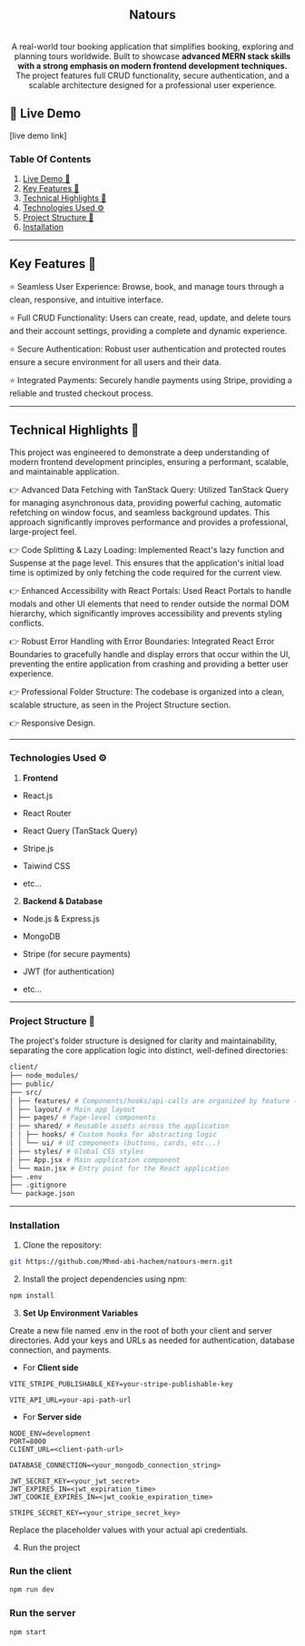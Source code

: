 <h2 align="center">Natours</h2>

<br/>

<div align="center">
A real-world tour booking application that simplifies booking, exploring and planning tours worldwide. Built to showcase <strong>advanced MERN stack skills with a strong emphasis on modern frontend development techniques.</strong> The project features full CRUD functionality, secure authentication, and a scalable architecture designed for a professional user experience.
</div>

<span id="live-demo"></span>

## 🚀 Live Demo

[live demo link]

### Table Of Contents

1. [Live Demo 🚀](#live-demo)
2. [Key Features 🎯](#key-features)
3. [Technical Highlights 🚀](#technical-highlights)
4. [Technologies Used ⚙](#technologies-used)
5. [Project Structure 📂](#project-structure)
6. [Installation](#installation)

---

<span id="key-features"></span>

## Key Features 🎯

⭐ Seamless User Experience: Browse, book, and manage tours through a clean, responsive, and intuitive interface.

⭐ Full CRUD Functionality: Users can create, read, update, and delete tours and their account settings, providing a complete and dynamic experience.

⭐ Secure Authentication: Robust user authentication and protected routes ensure a secure environment for all users and their data.

⭐ Integrated Payments: Securely handle payments using Stripe, providing a reliable and trusted checkout process.

---

<span id="technical-highlights"></span>

## Technical Highlights 🚀

This project was engineered to demonstrate a deep understanding of modern frontend development principles, ensuring a performant, scalable, and maintainable application.

👉 Advanced Data Fetching with TanStack Query: Utilized TanStack Query for managing asynchronous data, providing powerful caching, automatic refetching on window focus, and seamless background updates. This approach significantly improves performance and provides a professional, large-project feel.

👉 Code Splitting & Lazy Loading: Implemented React's lazy function and Suspense at the page level. This ensures that the application's initial load time is optimized by only fetching the code required for the current view.

👉 Enhanced Accessibility with React Portals: Used React Portals to handle modals and other UI elements that need to render outside the normal DOM hierarchy, which significantly improves accessibility and prevents styling conflicts.

👉 Robust Error Handling with Error Boundaries: Integrated React Error Boundaries to gracefully handle and display errors that occur within the UI, preventing the entire application from crashing and providing a better user experience.

👉 Professional Folder Structure: The codebase is organized into a clean, scalable structure, as seen in the Project Structure section.

👉 Responsive Design.

---

<span id="technologies-used"></span>

### Technologies Used ⚙️

1. **Frontend**

- React.js

- React Router

- React Query (TanStack Query)

- Stripe.js

- Taiwind CSS

- etc...

2. **Backend & Database**

- Node.js & Express.js

- MongoDB

- Stripe (for secure payments)

- JWT (for authentication)

- etc...

---

<span id="project-structure"></span>

### Project Structure 📁

The project's folder structure is designed for clarity and maintainability, separating the core application logic into distinct, well-defined directories:

```bash
client/
├── node_modules/
├── public/
├── src/
│ ├── features/ # Components/hooks/api-calls are organized by feature (e.g., tours, authentication)
│ ├── layout/ # Main app layout
│ ├── pages/ # Page-level components
│ ├── shared/ # Reusable assets across the application
│ │ ├── hooks/ # Custom hooks for abstracting logic
│ │ └── ui/ # UI components (buttons, cards, etc...)
│ ├── styles/ # Global CSS styles
│ ├── App.jsx # Main application component
│ └── main.jsx # Entry point for the React application
├── .env
├── .gitignore
└── package.json
```

---

<span id="installation"></span>

### **Installation**

1. Clone the repository:

```bash
git https://github.com/Mhmd-abi-hachem/natours-mern.git
```

2. Install the project dependencies using npm:

```bash
npm install
```

3. **Set Up Environment Variables**

Create a new file named .env in the root of both your client and server directories. Add your keys and URLs as needed for authentication, database connection, and payments.

- For **Client side**

```env
VITE_STRIPE_PUBLISHABLE_KEY=your-stripe-publishable-key

VITE_API_URL=your-api-path-url
```

- For **Server side**

```env
NODE_ENV=development
PORT=8000
CLIENT_URL=<client-path-url>

DATABASE_CONNECTION=<your_mongodb_connection_string>

JWT_SECRET_KEY=<your_jwt_secret>
JWT_EXPIRES_IN=<jwt_expiration_time>
JWT_COOKIE_EXPIRES_IN=<jwt_cookie_expiration_time>

STRIPE_SECRET_KEY=<your_stripe_secret_key>
```

Replace the placeholder values with your actual api credentials.

4. Run the project

### Run the client

```bash
npm run dev
```

### Run the server

```bash
npm start
```

